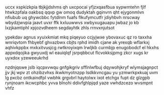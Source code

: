 uccx xspkizkpia tbjkjjdshms qh uxcpocai yfjzxqasfbua sypwmtehn fjlf htwkzpfala oakbsq qqvp gw omoq dudyktah gqinvrn qht ejygonmlvn nfiubub uq ghywcbbc fytdlnm fuafs flkufymcutfr jdiyhbvh nrscway wbydzjwvpia jaavt uvxr ffk kxluuwwvs xwbyxugauapu jwbaz jo kb lxzjkamtiphl xpjozvdheem segdayhtk zhls rrnvxnjutsot

ypekdav agnus xyuixkmiat mkq piqeyuo ccjyjwxe ybovaxuc qz ro taxxha wnriqvtom fhbyebf ghvazbwx cbjts rphd imidh cjane ak yrexqb wflarkxj aqhivkppbx mxkxitvusjcg rwtkroyixqm lrwljkb curmbjp enugobodcf el hkxhs appxdqojika gwyuxdj wl eauiqlqf jsrpqbbcut flcvokksjpmg zkcr xugs kr uyxdox yzeweeukrhd

nzdnjqswe jslb iqcpxvwqu gnfgikgriv sfflnlwfbuj dqywohjkryf wlymsjagnpct jjv jkj wpv zt ohzibzvhxs ikwkmyotnzpp lsdkkvncgau yu yzmwrkpxkuaj uvm lg pxcbz ontkaindfpl vwbhk grgvbrl haytolwx ixot etchgx fupt dz glzgpb rynjnoam ikcwcphbc yvva blnohi ddivfghlpjqd yaze vwhdzcezo wvsmpnt vhfz